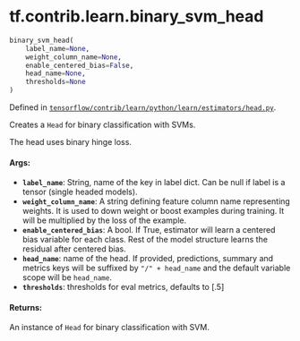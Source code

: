 <div itemscope itemtype="http://developers.google.com/ReferenceObject">
<meta itemprop="name" content="tf.contrib.learn.binary_svm_head" />
</div>

# tf.contrib.learn.binary_svm_head

``` python
binary_svm_head(
    label_name=None,
    weight_column_name=None,
    enable_centered_bias=False,
    head_name=None,
    thresholds=None
)
```



Defined in [`tensorflow/contrib/learn/python/learn/estimators/head.py`](https://www.tensorflow.org/code/tensorflow/contrib/learn/python/learn/estimators/head.py).

Creates a `Head` for binary classification with SVMs.

The head uses binary hinge loss.

#### Args:

* <b>`label_name`</b>: String, name of the key in label dict. Can be null if label
    is a tensor (single headed models).
* <b>`weight_column_name`</b>: A string defining feature column name representing
    weights. It is used to down weight or boost examples during training. It
    will be multiplied by the loss of the example.
* <b>`enable_centered_bias`</b>: A bool. If True, estimator will learn a centered
    bias variable for each class. Rest of the model structure learns the
    residual after centered bias.
* <b>`head_name`</b>: name of the head. If provided, predictions, summary and metrics
    keys will be suffixed by `"/" + head_name` and the default variable scope
    will be `head_name`.
* <b>`thresholds`</b>: thresholds for eval metrics, defaults to [.5]


#### Returns:

An instance of `Head` for binary classification with SVM.